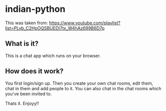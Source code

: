 # indian-python
This was taken from: https://www.youtube.com/playlist?list=PLyb_C2HpOQSBUEDI7tx_W4hAz699B6D7p

## What is it?
This is a chat app which runs on your browser.

## How does it work?
You first login/sign up. Then you create your own chat rooms, edit them, chat in them and add people to it. You can also chat in the chat rooms which you've been invited to.

Thats it. Enjoyy!!
